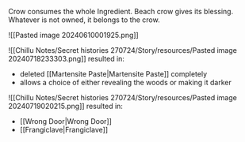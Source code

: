 Crow consumes the whole Ingredient.
Beach crow gives its blessing. Whatever is not owned, it belongs to the crow.

![[Pasted image 20240610001925.png]]


![[Chillu Notes/Secret histories 270724/Story/resources/Pasted image 20240718233303.png]]
resulted in:
- deleted  [[Martensite Paste|Martensite Paste]] completely
- allows a choice of either revealing the woods or making it darker

![[Chillu Notes/Secret histories 270724/Story/resources/Pasted image 20240719020215.png]]
resulted in:
- [[Wrong Door|Wrong Door]]
- [[Frangiclave|Frangiclave]]
